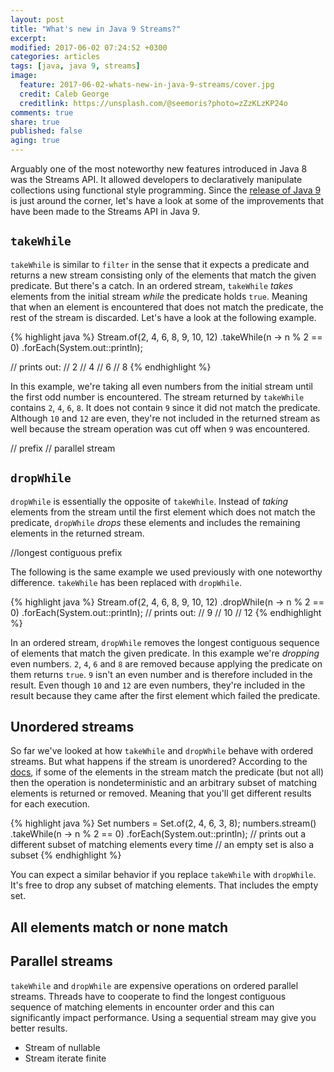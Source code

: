 ```yaml
---
layout: post
title: "What's new in Java 9 Streams?"
excerpt:
modified: 2017-06-02 07:24:52 +0300
categories: articles
tags: [java, java 9, streams]
image:
  feature: 2017-06-02-whats-new-in-java-9-streams/cover.jpg
  credit: Caleb George
  creditlink: https://unsplash.com/@seemoris?photo=zZzKLzKP24o
comments: true
share: true
published: false
aging: true
---
```


Arguably one of the most noteworthy new features introduced in Java 8 was the Streams API. It allowed developers to declaratively manipulate collections using functional style programming. Since the [release of Java 9](http://www.java9countdown.xyz/ "Countdown to Java 9 Release Date") is just around the corner, let's have a look at some of the improvements that have been made to the Streams API in Java 9.

## `takeWhile`

`takeWhile` is similar to `filter` in the sense that it expects a predicate and returns a new stream consisting only of the elements that match the given predicate. But there's a catch. In an ordered stream, `takeWhile` *takes* elements from the initial stream *while* the predicate holds `true`. Meaning that when an element is encountered that does not match the predicate, the rest of the stream is discarded. Let's have a look at the following example.

{% highlight java %}
Stream.of(2, 4, 6, 8, 9, 10, 12)
    .takeWhile(n -> n % 2 == 0)
    .forEach(System.out::println);

// prints out:
// 2
// 4
// 6
// 8
{% endhighlight %}

In this example, we're taking all even numbers from the initial stream until the first odd number is encountered. The stream returned by `takeWhile` contains `2`, `4`, `6`, `8`. It does not contain `9` since it did not match the predicate. Although `10` and `12` are even, they're not included in the returned stream as well because the stream operation was cut off when `9` was encountered.

// prefix
// parallel stream

## `dropWhile`

`dropWhile` is essentially the opposite of `takeWhile`. Instead of *taking* elements from the stream until the first element which does not match the predicate, `dropWhile` *drops* these elements and includes the remaining elements in the returned stream.

//longest contiguous prefix

The following is the same example we used previously with one noteworthy difference. `takeWhile` has been replaced with `dropWhile`.

{% highlight java %}
Stream.of(2, 4, 6, 8, 9, 10, 12)
    .dropWhile(n -> n % 2 == 0)
    .forEach(System.out::println);
// prints out:
// 9
// 10
// 12
{% endhighlight %}

In an ordered stream, `dropWhile` removes the longest contiguous sequence of elements that match the given predicate. In this example we're *dropping* even numbers. `2`, `4`, `6` and `8` are removed because applying the predicate on them returns `true`. `9` isn't an even number and is therefore included in the result. Even though `10` and `12` are even numbers, they're included in the result because they came after the first element which failed the predicate.

## Unordered streams

So far we've looked at how `takeWhile` and `dropWhile` behave with ordered streams. But what happens if the stream is unordered? According to the [docs](http://download.java.net/java/jdk9/docs/api/java/util/stream/Stream.html), if some of the elements in the stream match the predicate (but not all) then the operation is nondeterministic and an arbitrary subset of matching elements is returned or removed. Meaning that you'll get different results for each execution.

{% highlight java %}
Set<Integer> numbers = Set.of(2, 4, 6, 3, 8);
numbers.stream()
    .takeWhile(n -> n % 2 == 0)
    .forEach(System.out::println);
// prints out a different subset of matching elements every time
// an empty set is also a subset
{% endhighlight %}

You can expect a similar behavior if you replace `takeWhile` with `dropWhile`. It's free to drop any subset of matching elements. That includes the empty set.

## All elements match or none match

## Parallel streams

`takeWhile` and `dropWhile` are expensive operations on ordered parallel streams. Threads have to cooperate to find the longest contiguous sequence of matching elements in encounter order and this can significantly impact performance. Using a sequential stream may give you better results.

* Stream of nullable
* Stream iterate finite
